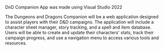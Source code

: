 DnD Companion App was made using Visual Studio 2022

The Dungeons and Dragons Companion will be a web application designed to assist players with their D&D campaigns. 
The application will include a character sheet manager, story tracking, and a spell and item database. 
Users will be able to create and update their characters' stats, track their campaign progress, and use a navigation menu to access various tools and resources.
